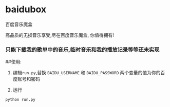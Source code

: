 baidubox
========

百度音乐魔盒

高品质的无损音乐享受,尽在百度音乐魔盒, 你值得拥有!

### 只能下载我的歌单中的音乐,临时音乐和我的播放记录等等还未实现



##使用:

1. 编辑`run.py`,替换 `BAIDU_USERNAME` 和 `BAIDU_PASSWORD` 两个变量的值为你的百度账号和密码

2. 运行
```
python run.py
```
